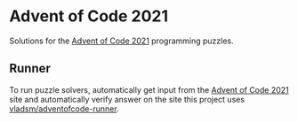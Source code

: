 # Advent of Code 2021

Solutions for the [Advent of Code 2021](https://adventofcode.com/2021) programming puzzles.

## Runner

To run puzzle solvers, automatically get input from the [Advent of Code 2021](https://adventofcode.com/2021) site and automatically verify answer on the site
this project uses [vladsm/adventofcode-runner](https://github.com/vladsm/adventofcode-runner).

